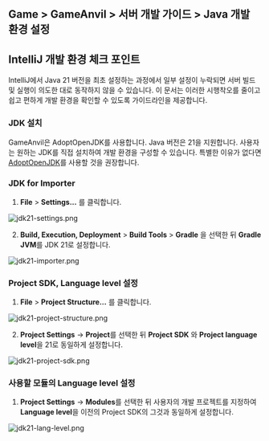 ## Game > GameAnvil > 서버 개발 가이드 > Java 개발 환경 설정



## IntelliJ 개발 환경 체크 포인트

IntelliJ에서 Java 21 버전을 최초 설정하는 과정에서 일부 설정이 누락되면 서버 빌드 및 실행이 의도한 대로 동작하지 않을 수 있습니다. 이 문서는 이러한 시행착오를 줄이고 쉽고 편하게 개발 환경을 확인할 수 있도록 가이드라인을 제공합니다.


### JDK 설치

GameAnvil은 AdoptOpenJDK를 사용합니다. Java 버전은 21을 지원합니다. 사용자는 원하는 JDK를 직접 설치하여 개발 환경을 구성할 수 있습니다. 특별한 이유가 없다면 [AdoptOpenJDK](https://adoptopenjdk.net/)를 사용할 것을 권장합니다.



### JDK for Importer

1. **File** > **Settings...** 를 클릭합니다.

  ![jdk21-settings.png](https://static.toastoven.net/prod_gameanvil/images/2024/jdk21-settings.png)



2. **Build, Execution, Deployment** > **Build Tools** > **Gradle** 을 선택한 뒤 **Gradle JVM**를 JDK 21로 설정합니다.

  ![jdk21-importer.png](https://static.toastoven.net/prod_gameanvil/images/2024/jdk21-gradle-jvm.png)



### Project SDK, Language level 설정

1. **File** > **Project Structure...** 를 클릭합니다.

  ![jdk21-project-structure.png](https://static.toastoven.net/prod_gameanvil/images/2024/jdk21-project-structure.png)


2. **Project Settings** -> **Project**를 선택한 뒤 **Project SDK** 와 **Project language level**을 21로 동일하게 설정합니다.

  ![jdk21-project-sdk.png](https://static.toastoven.net/prod_gameanvil/images/2024/jdk21-lang-level.png)



### 사용할 모듈의 Language level 설정

1. **Project Settings** -> **Modules**를 선택한 뒤 사용자의 개발 프로젝트를 지정하여 **Language level**을 이전의 Project SDK의 그것과 동일하게 설정합니다.

  ![jdk21-lang-level.png](https://static.toastoven.net/prod_gameanvil/images/2024/jdk21-lang-module-default.png)



